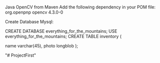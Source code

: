 Java OpenCV from Maven
Add the following dependency in your POM file:
<dependency>
            <groupId>org.openpnp</groupId>
            <artifactId>opencv</artifactId>
            <version>4.3.0-0</version>
        </dependency>

Create Database Mysql:

CREATE DATABASE everything_for_the_mountains;
USE everything_for_the_mountains;
CREATE TABLE inventory
(

name varchar(45),
photo longblob
);

"# ProjectFirst" 

